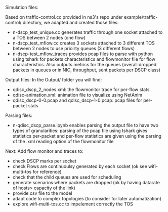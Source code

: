 Simulation files:


Based on traffic-control.cc provided in ns3's repo under example/traffic-control/ directory, we adapted and created those files:
- n-dscp_test_unique.cc generates traffic through one socket attached to a TOS between 2 nodes (one flow)
- n-dscp_test_mflow.cc creates 3 sockets attached to 3 different TOS between 2 nodes to use prioirty queues (3 different flows)
- n-dscp-test_mflow_traces provides pcap files to parse with python using tshark for packets characteristics and flowmonitor file for flow characteristics. Also outputs metrics for the queues (overall dropped packets in queues or in NIC, throughput, sent packets per DSCP class)

Output files:
In the Output/ folder you will find: 
- qdisc_dscp_2_nodes.xml: the flowmonitor trace for per-flow stats
- qdisc-animation.xml: animation file to visualize using NetAnim
- qdisc_dscp-0-0.pcap and qdisc_dscp-1-0.pcap: pcap files for per-packet stats

  
Parsing files:
- n-qdisc_dscp_parse.ipynb enables parsing the output file to have two types of granularities: parsing of the pcap file using tshark gives statistics per-packet and per-flow statistics are given using the parsing of the .xml reading option of the flowmonitor file  


Next: Add flow monitor and traces to:
- check DSCP marks per socket
- check Flows are continuoulsy generated by each socket (ok see wifi-multi-tos for reference)
- check that the child queues are used for scheduling
- generate scenarios where packets are dropped (ok by having datarate of hosts> capacity of the link)
- provide csv file to the model
- adapt code to complex topologies (to consider for later automatization)
- explore wifi-multi-tos.cc to impelement correctly the TOS
